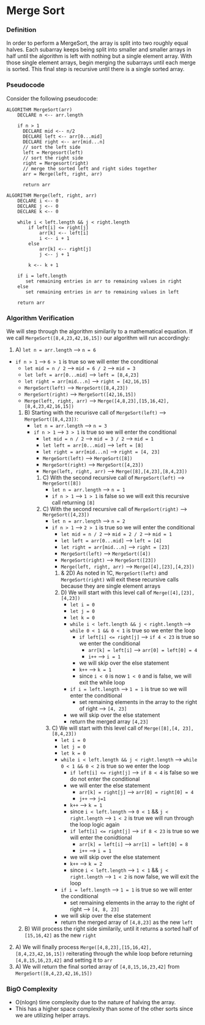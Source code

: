# Merge Sort 

### Definition
In order to perform a MergeSort, the array is split into two roughly equal halves. Each subarray keeps being split into smaller and smaller arrays in half until the algorithm is left with nothing but a single element array. With those single element arrays, begin merging the subarrays until each merge is sorted. This final step is recursive until there is a single sorted array. 

### Pseudocode
Consider the following pseudocode:

```
ALGORITHM MergeSort(arr)
    DECLARE n <-- arr.length
           
    if n > 1
      DECLARE mid <-- n/2
      DECLARE left <-- arr[0...mid]
      DECLARE right <-- arr[mid...n]
      // sort the left side
      left = Mergesort(left)
      // sort the right side
      right = Mergesort(right)
      // merge the sorted left and right sides together
      arr = Merge(left, right, arr)

      return arr

ALGORITHM Merge(left, right, arr)
    DECLARE i <-- 0
    DECLARE j <-- 0
    DECLARE k <-- 0

    while i < left.length && j < right.length
        if left[i] <= right[j]
            arr[k] <-- left[i]
            i <-- i + 1
        else
            arr[k] <-- right[j]
            j <-- j + 1
            
        k <-- k + 1

    if i = left.length
       set remaining entries in arr to remaining values in right
    else
       set remaining entries in arr to remaining values in left
    
    return arr
```

### Algorithm Verification
We will step through the algorithm similarily to a mathematical equation. If we call `MergeSort([8,4,23,42,16,15])` our algorithm will run accordingly:

1. A) `let n = arr.length` --> `n = 6`
- `if n > 1` --> `6 > 1` is true so we will enter the conditional 
    - `let mid = n / 2` --> `mid = 6 / 2` --> `mid = 3`
    - `let left = arr[0...mid]` --> `left = [8,4,23]`
    - `let right = arr[mid...n]` --> `right = [42,16,15]`
    - `MergeSort(left)` --> `MergeSort([8,4,23])`
    - `MergeSort(right)` --> `MergeSort([42,16,15])`
    - `Merge(left, right, arr)` --> `Merge([4,8,23],[15,16,42],[8,4,23,42,16,15])`
    1. B)  Starting with the recurisve call of `MergeSort(left)` --> `MergeSort([8,4,23])`:
        - `let n = arr.length` --> `n = 3`
        - `if n > 1` --> `3 > 1` is true so we will enter the conditional 
            - `let mid = n / 2` --> `mid = 3 / 2` --> `mid = 1`
            - `let left = arr[0...mid]` --> `left = [8]`
            - `let right = arr[mid...n]` --> `right = [4, 23]`
            - `MergeSort(left)` --> `MergeSort([8])`
            - `MergeSort(right)` --> `MergeSort([4,23])`
            - `Merge(left, right, arr)` --> `Merge([8],[4,23],[8,4,23])`
            1. C) With the second recursive call of `MergeSort(left)` --> `MergeSort([8])`
                - `let n = arr.length` --> `n = 1`
                - `if n > 1` --> `1 > 1` is false so we will exit this recursive call returning `[8]`
            2. C) With the second recursive call of `MergeSort(right)` --> `MergeSort([4,23])`
                - `let n = arr.length` --> `n = 2`
                - `if n > 1` --> `2 > 1` is true so we will enter the conditional 
                    - `let mid = n / 2` --> `mid = 2 / 2` --> `mid = 1`
                    - `let left = arr[0...mid]` --> `left = [4]`
                    - `let right = arr[mid...n]` --> `right = [23]`
                    - `MergeSort(left)` --> `MergeSort([4])`
                    - `MergeSort(right)` --> `MergeSort([23])`
                    - `Merge(left, right, arr)` --> `Merge([4],[23],[4,23])`
                    1. & 2D) As noted in 1C, `MergeSort(left)` and `MergeSort(right)` will exit these recursive calls because they are single element arrays
                    3. D) We will start with this level call of `Merge([4],[23],[4,23])`
                        - `let i = 0`
                        - `let j = 0`
                        - `let k = 0`
                        - `while i < left.length && j < right.length` --> `while 0 < 1 && 0 < 1` is true so we enter the loop
                            - `if left[i] <= right[j]` --> `if 4 < 23` is true so we enter the conditional 
                                - `arr[k] = left[i]` --> `arr[0] = left[0] = 4`
                                - `i++` --> `i = 1`
                            - we will skip over the else statement
                            - `k++` --> `k = 1`
                            - since `i < 0` is now `1 < 0` and is false, we will exit the while loop 
                        - `if i = left.length` --> `1 = 1` is true so we will enter the conditional 
                            - set remaining elements in the array to the right of right --> `[4, 23]`
                        - we will skip over the else statement 
                        - return the merged array `[4,23]`
                3. C)  We will start with this level call of `Merge([8],[4, 23],[8,4,23])`
                    - `let i = 0`
                    - `let j = 0`
                    - `let k = 0`
                    - `while i < left.length && j < right.length` --> `while 0 < 1 && 0 < 2` is true so we enter the loop
                        - `if left[i] <= right[j]` --> `if 8 < 4` is false so we do not enter the conditional 
                        - we will enter the else statement
                            - `arr[k] = right[j]` --> `arr[0] = right[0] = 4`
                            - `j++` --> `j=1`
                        - `k++` --> `k = 1`
                        - since `i < left.length` --> `0 < 1` && `j < right.length` --> `1 < 2` is true we will run through the loop logic again 
                        - `if left[i] <= right[j]` --> `if 8 < 23` is true so we will enter the conidtional 
                            - `arr[k] = left[i]` --> `arr[1] = left[0] = 8`
                            - `i++` --> `i = 1`
                        - we will skip over the else statement
                        - `k++` --> `k = 2`
                        - since `i < left.length` --> `1 < 1` && `j < right.length` --> `1 < 2` is now false, we will exit the loop
                    - `if i = left.length` --> `1 = 1` is true so we will enter the conditional 
                        - set remaining elements in the array to the right of right --> `[4, 8, 23]`
                    - we will skip over the else statement 
                    - return the merged array of `[4,8,23]` as the new `left`
    2. B) Will process the right side similarily, until it returns a sorted half of `[15,16,42]` as the new `right` 
2. A) We will finally process `Merge([4,8,23],[15,16,42],[8,4,23,42,16,15])` reiterating through the while loop before returning `[4,8,15,16,23,42]` and setting it to `arr`
3. A) We will return the final sorted array of `[4,8,15,16,23,42]` from `MergeSort([8,4,23,42,16,15])`

### BigO Complexity
- O(nlogn) time complexity due to the nature of halving the array. 
- This has a higher space complexity than some of the other sorts since we are utilizing helper arrays. 
     
